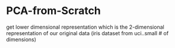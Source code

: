 # PCA-from-Scratch
get lower dimensional representation which is the 
2-dimensional representation of our original data (iris dataset from uci..small # of dimensions)

